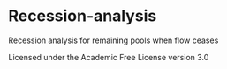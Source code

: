 # Recession-analysis
Recession analysis for remaining pools when flow ceases

Licensed under the Academic Free License version 3.0
